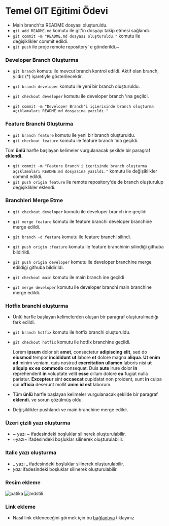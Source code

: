 # Temel GIT Eğitimi Ödevi 
- Main branch'ta README dosyası oluşturuldu.
- `git add README.md` komutu ile git'in dosyayı takip etmesi sağlandı.
- `git commit -m "README.md dosyası oluşturuldu."` komutu ile değişiklikler commit edildi.
- `git push` ile proje remote repository' e gönderildi.~

### Developer Branch Oluşturma
- `git branch` komutu ile mevcut branch kontrol edildi.
Aktif olan branch, yıldız (*) işaretiyle gösterilecektir.

- `git branch developer` komutu ile yeni bir branch oluşturuldu.
- `git checkout developer` komutu ile developer branch 'ına geçildi.
- `git commit -m "Developer Branch'i içierisinde branch oluşturma açıklamaları README.md dosyasına yazıldı."`

### Feature Branchi Oluşturma

- `git branch feature` komutu ile yeni bir branch oluşturuldu.
- `git checkout feature` komutu ile feature branch 'ına geçildi.

Tüm **ünlü** harfle başlayan kelimeler vurgulanacak şekilde bir paragraf **eklendi.**

- `git commit -m "Feature Branch'i içerisinde branch oluşturma açıklamaları README.md dosyasına yazıldı."` komutu ile değişiklikler commit edildi.
- `git push origin feature` ile remote repository'de de branch oluşturulup değişiklikler eklendi.

### Branchleri Merge Etme
- `git checkout developer` komutu ile developer branch ine geçildi 
- `git merge feature` komutu ile feature branchi developer branchine merge edildi.
- `git branch -d feature` komutu ile feature branchi silindi.
- `git push origin :feature` komutu ile feature branchinin silindiği githuba bildirildi.
- `git push origin developer` komutu ile developer branchine merge edildiği githuba bildirildi.

- `git checkout main` komutu ile main branch ine geçildi 
- `git merge developer` komutu ile developer branchi main branchine merge edildi.

### Hotfix branchi oluşturma
- Ünlü harfle başlayan kelimelerden oluşan bir paragraf oluşturulmadığı fark edildi.
- `git branch hotfix` komutu ile hotfix branchi oluşturuldu.
- `git checkout hotfix` komutu ile hotfix branchine geçildi.

    Lorem **ipsum** dolor sit **amet**, consectetur **adipiscing** **elit**, sed do **eiusmod** tempor **incididunt** **ut** labore **et** dolore magna **aliqua**. **Ut** **enim** **ad** minim veniam, quis nostrud **exercitation** **ullamco** laboris nisi **ut** **aliquip** **ex** **ea** **commodo** consequat. Duis **aute** irure dolor **in** reprehenderit **in** voluptate velit **esse** cillum dolore **eu** fugiat nulla pariatur. **Excepteur** sint **occaecat** cupidatat non proident, sunt **in** culpa qui **officia** deserunt mollit **anim** **id** **est** laborum.

- Tüm **ünlü** harfle başlayan kelimeler vurgulanacak şekilde bir paragraf **eklendi.** ve sorun çözülmüş oldu.

- Değişiklikler pushlandı ve main branchine merge edildi.

### Üzeri çizili yazı oluşturma
- ~ yazı ~ ifadesindeki boşluklar silinerek oluşturulabilir.
- ~yazı~ ifadesindeki boşluklar silinerek oluşturulabilir.

### Italic yazı oluşturma
- _ yazı _ ifadesindeki boşluklar silinerek oluşturulabilir.
- _yazı_ ifadesindeki boşluklar silinerek oluşturulabilir.

### Resim ekleme
![patika](https://i.ibb.co/2Npp9LN/indir.png)
![mdstili](https://i.ibb.co/f8M0jFF/code2.png)

### Link ekleme
- Nasıl link ekleneceğini görmek için bu [bağlantıya](https://i.ibb.co/RP5pvCd/code.png) tıklayınız

